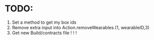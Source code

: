# TODO:
1. Set a method to get my box ids
2. Remove extra input into Action.removeWearables.(1, wearableID,3)
3. Get new Build/contracts file ! ! ! 